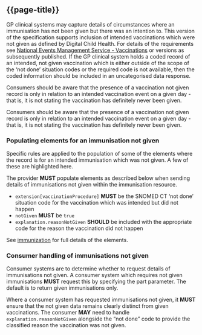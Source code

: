 ## {{page-title}}

GP clinical systems may capture details of circumstances where an immunisation has not been given but there was an intention to. This version of the specification supports inclusion of intended vaccinations which were not given as defined by Digital Child Health. For details of the requirements see [National Events Management Service - Vaccinations](https://developer.nhs.uk/apis/ems-beta/vaccinations_1.html) or versions as subsequently published. If the GP clinical system holds a coded record of an intended, not given vaccination which is either outside of the scope of the ‘not done’ situation codes or the required code is not available, then the coded information should be included in an uncategorised data response.

Consumers should be aware that the presence of a vaccination not given record is only in relation to an intended vaccination event on a given day - that is, it is not stating the vaccination has definitely never been given.

<p>Consumers should be aware that the presence of a vaccination not given record is only in relation to an intended vaccination event on a given day - that is, it is not stating the vaccination has definitely never been given.</p>

<h3 id="populating-elements-for-an-immunisation-not-given">Populating elements for an immunisation not given</h3>

Specific rules are applied to the population of some of the elements where the record is for an intended immunisation which was not given.
A few of these are highlighted here.

The provider **MUST** populate elements as described below when sending details of immunisations not given within the immunisation resource.

- <code>extension[vaccinationProcedure]</code> <strong>MUST</strong> be the SNOMED CT ‘not done’ situation code for the vaccination which was intended but did not happen
- <code>notGiven</code> <strong>MUST</strong> be <code>true</code>
-  <code>explanation.reasonNotGiven</code> <strong>SHOULD</strong> be included with the appropriate code for the reason the vaccination did not happen

See  [immunization](https://simplifier.net/guide/gpconnect-data-model/Home/FHIR-Assets/All-assets/Profiles/Profile--CareConnect-GPC-Immunization-1?version=current) for full details of the elements.

<h3 id="consumer-handling-of-immunisations-not-given">Consumer handling of immunisations not given</h3>

Consumer systems are to determine whether to request details of immunisations not given.
A consumer system which requires not given immunisations **MUST** request this by specifying the part parameter.
The default is to return given immunisations only.

<p>Where a consumer system has requested immunisations not given, it <strong>MUST</strong> ensure that the not given data remains clearly distinct from given vaccinations. The consumer <strong>MAY</strong> need to handle <code>explanation.reasonNotGiven</code> alongside the “not done” code to provide the classified reason the vaccination was not given.</p>